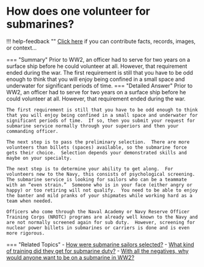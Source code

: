 # How does one volunteer for submarines?

!!! help-feedback ""
    <a href="/feedback/" data-feedback-link>Click here</a>
    if you can contribute facts, records, images, or context…

<a id="summary"></a>
=== "Summary"
    Prior to WW2, an officer had to serve for two years on a surface ship before he could volunteer at all. However, that requirement ended during the war. The first requirement is still that you have to be odd enough to think that you will enjoy being confined in a small space and underwater for significant periods of time.
=== "Detailed Answer"
    Prior to WW2, an officer had to serve for two years on a surface ship before he could volunteer at all.  However, that requirement ended during the war.

    The first requirement is still that you have to be odd enough to think that you will enjoy being confined in a small space and underwater for significant periods of time.  If so, then you submit your request for submarine service normally through your superiors and then your commanding officer.

    The next step is to pass the preliminary selection.  There are more volunteers than billets (spaces) available, so the submarine force gets their choice.  Selection depends your demonstrated skills and maybe on your specialty.

    The next step is to determine your ability to get along.  For volunteers new to the Navy, this consists of psychological screening.  The submarine service is looking for sailors who can be a teammate with an “even strain.”  Someone who is in your face (either angry or happy) or too retiring will not qualify.  You need to be able to enjoy the banter and mild pranks of your shipmates while working hard as a team when needed.

    Officers who come through the Naval Academy or Navy Reserve Officer Training Corps (NROTC) programs are already well known to the Navy and are not normally screened again for sub duty.  However, screening for nuclear power billets in submarines or carriers is done and is even more rigorous.
=== "Related Topics"
    - [How were submarine sailors selected?](./how-were-submarine-sailors-selected.md#summary)
    - [What kind of training did they get for submarine duty?](./what-kind-of-training-did-they-get-for-submarine-duty.md#summary)
    - [With all the negatives, why would anyone want to be on a submarine in WW2?](./with-all-the-negatives-why-would-anyone-want-to-be-on-a-submarine-in-ww2.md#summary)